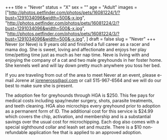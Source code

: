 +++
title = "Never"
status = "X"
sex = ""
age = "Adult"
images = ["http://photos.petfinder.com/photos/pets/16081224/1/?bust=1291034096&width=500&-x.jpg",
"http://photos.petfinder.com/photos/pets/16081224/2/?bust=1291034096&width=500&-x.jpg",
"http://photos.petfinder.com/photos/pets/16081224/3/?bust=1291034096&width=500&-x.jpg",
]
draft = false
slug = "Never"
+++
Never (or Neve) is 9 years old and finished a full career as a racer and mama dog.  She is sweet, loving and affectionate and enjoys her play time/petting time just as much as her nap time.  Neve is living with and enjoying the company of a cat and two male greyhounds in her foster home.  She kennels well and will lay down pretty much anywhere you toss her bed.


  If you are traveling from out of the area to meet Never at an event, please e-mail Jorene at joreneross@aol.com or call 515-967-6564 and we will do our best to make sure she is present.

The adoption fee for greyhounds through HGA is $250. This fee pays for medical costs including spay/neuter surgery, shots, parasite treatments, and teeth cleaning.  HGA also microchips every greyhound prior to adoption as a permanent form of ID.  The additional cost for this service is $24.99 which covers the chip, activation, and membership and is a substantial savings over the usual cost for microchipping.  Each dog also comes with a special sighthound collar and leash set and muzzle. There is a $10 non-refundable application fee that is applied to an approved adoption.
